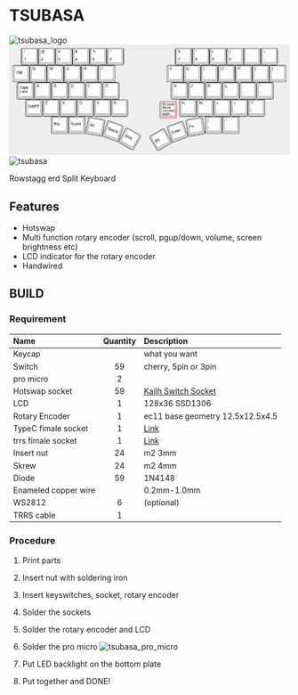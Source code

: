 # TSUBASA
![tsubasa_logo](https://user-images.githubusercontent.com/38074802/166148405-fe77e995-4f9a-439c-8c9e-243bb4e6d836.png)
![tsubasa](https://github.com/kuriatsu/TSUBASA/blob/main/image/tsubasa.png)
![tsubasa](https://user-images.githubusercontent.com/38074802/190857928-e992ac4c-d6b6-4465-a5db-99b8effb1a7b.png)


Rowstagg
erd Split Keyboard

## Features
* Hotswap
* Multi function rotary encoder (scroll, pgup/down, volume, screen brightness etc)
* LCD indicator for the rotary encoder
* Handwired

## BUILD
### Requirement
|Name|Quantity|Description|
|:--|:-:|:--|
|Keycap| | what you want |
|Switch|59| cherry, 5pin or 3pin|
|pro micro | 2 | |
|Hotswap socket| 59 | [Kailh Switch Socket](https://ja.aliexpress.com/item/4001051840976.html?spm=a2g0o.detail.1000014.1.df2131beAJ2Lxl&gps-id=pcDetailBottomMoreOtherSeller&scm=1007.40050.281175.0&scm_id=1007.40050.281175.0&scm-url=1007.40050.281175.0&pvid=c32d0aa9-fbd5-4a4a-93a9-2d2d8cc6ecd6&_t=gps-id:pcDetailBottomMoreOtherSeller,scm-url:1007.40050.281175.0,pvid:c32d0aa9-fbd5-4a4a-93a9-2d2d8cc6ecd6,tpp_buckets:668%232846%238114%231999&pdp_ext_f=%7B%22sku_id%22%3A%2210000013817160772%22%2C%22sceneId%22%3A%2230050%22%7D&pdp_npi=2%40dis%21JPY%211123.0%211123.0%21%21%21%21%21%40210323b516634190543258981ee252%2110000013817160772%21rec)|
|LCD| 1 | 128x36 SSD1306|
|Rotary Encoder| 1 |ec11 base geometry 12.5x12.5x4.5|
|TypeC fimale socket | 1 | [Link](https://ja.aliexpress.com/item/1005001417328558.html?spm=a2g0o.detail.1000014.8.3fba60a4pWdJpK&gps-id=pcDetailBottomMoreOtherSeller&scm=1007.40050.281175.0&scm_id=1007.40050.281175.0&scm-url=1007.40050.281175.0&pvid=e25c7a58-81fe-40ad-9aa8-c0a3f16b51aa&_t=gps-id:pcDetailBottomMoreOtherSeller,scm-url:1007.40050.281175.0,pvid:e25c7a58-81fe-40ad-9aa8-c0a3f16b51aa,tpp_buckets:668%232846%238114%231999&pdp_ext_f=%7B%22sku_id%22%3A%2212000017755357302%22%2C%22sceneId%22%3A%2230050%22%7D&pdp_npi=2%40dis%21JPY%21104.0%21104.0%21%21%21%21%21%40210323b516634188029416631ee252%2112000017755357302%21rec)|
|trrs fimale socket | 1 | [Link](https://ja.aliexpress.com/item/33029465106.html?spm=a2g0o.detail.1000014.2.91e534365mPm5m&gps-id=pcDetailBottomMoreOtherSeller&scm=1007.40050.281175.0&scm_id=1007.40050.281175.0&scm-url=1007.40050.281175.0&pvid=950b87d2-5227-404c-8bc5-f2671595dc42&_t=gps-id:pcDetailBottomMoreOtherSeller,scm-url:1007.40050.281175.0,pvid:950b87d2-5227-404c-8bc5-f2671595dc42,tpp_buckets:668%232846%238114%231999&pdp_ext_f=%7B%22sku_id%22%3A%2267273462020%22%2C%22sceneId%22%3A%2230050%22%7D&pdp_npi=2%40dis%21JPY%21118.0%21118.0%21%21%21%21%21%40210323b516634189735138200ee252%2167273462020%21rec) |
|Insert nut| 24 | m2 3mm |
|Skrew| 24 | m2 4mm |
|Diode| 59 | 1N4148 |
|Enameled copper wire | | 0.2mm-1.0mm |
|WS2812| 6 | (optional)|
|TRRS cable | 1 | |

### Procedure
1. Print parts

2. Insert nut with soldering iron

3. Insert keyswitches, socket, rotary encoder

4. Solder the sockets

5. Solder the rotary encoder and LCD

6. Solder the pro micro
![tsubasa_pro_micro](https://user-images.githubusercontent.com/38074802/187055689-a049b1ff-4f10-448e-ae15-afb854a40603.png)

7. Put LED backlight on the bottom plate

8. Put together and DONE!

